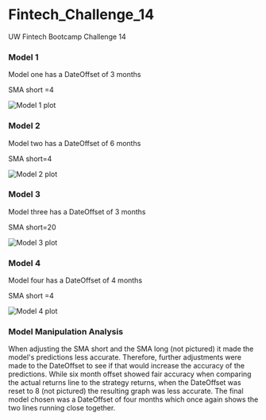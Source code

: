 # Fintech_Challenge_14
UW Fintech Bootcamp Challenge 14


### Model 1

Model one has a DateOffset of 3 months

SMA short =4

![Model 1 plot](https://user-images.githubusercontent.com/88640228/143805802-299fe8cf-ea09-4b6d-8536-4a7c7a1688e1.png)


### Model 2

Model two has a DateOffset of 6 months

SMA short=4

![Model 2 plot](https://user-images.githubusercontent.com/88640228/143805836-4d44d80c-6410-4be9-bb19-29a075937803.png)


### Model 3

Model three has a DateOffset of 3 months

SMA short=20

![Model 3 plot](https://user-images.githubusercontent.com/88640228/143805849-62ea537d-6ecb-42b7-8c55-7968ad265dbf.png)

### Model 4

Model four has a DateOffset of 4 months

SMA short =4

![Model 4 plot](https://user-images.githubusercontent.com/88640228/143805871-bbd4a386-8421-4469-b1ce-eb4455369b1b.png)


### Model Manipulation Analysis
When adjusting the SMA short and the SMA long (not pictured) it made the model's predictions less accurate. Therefore, further adjustments were made to the DateOffset to see if that would increase the accuracy of the predictions. While six month offset showed fair accuracy when comparing the actual returns line to the strategy returns, when the DateOffset was reset to 8 (not pictured) the resulting graph was less accurate. The final model chosen was a DateOffset of four months which once again shows the two lines running close together. 
